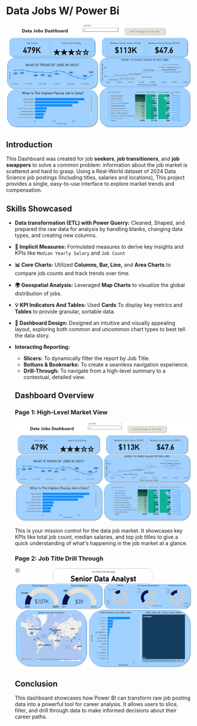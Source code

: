 # Data Jobs W/ Power Bi

![Dashboard Page 1](/images/Project%201%20page%201.png)

## Introduction

This Dashboard was created for job **seekers**, **job transitioners**, and **job swappers** to solve a common problem: information about the job market is scattered and hard to grasp. Using a Real-World dataset of 2024 Data Science job postings (Including titles, salaries and locations), This project provides a single, easy-to-use interface to explore market trends and compensation.

## Skills Showcased

- **Data transformation (ETL) with Power Querry:**
  Cleaned, Shaped, and prepared the raw data for analysis by handling blanks, changing data types, and creating new columns.
- **🧮 Implicit Measures:** Formulated measures to derive key insights and KPIs like `Median Yearly Salary` and `Job Count`
- **📊 Core Charts:** Utilized **Columns, Bar, Line,** and **Area Charts** to compare job counts and track trends over time.
- **🌍 Geospatial Analysis:** Leveraged **Map Charts** to visualize the global distribution of jobs.
- **💡 KPI Indicators And Tables:** Used **Cards** To display key metrics and **Tables** to provide granular, sortable data.
- **🎨 Dashboard Design:** Designed an intuitive and visually appealing layout, exploring both common and uncommon chart types to best tell the data story.
- **Interacting Reporting:**

  - **Slicers:** To dynamically filter the report by Job Title.
  - **Bottuns & Bookmarks:** To create a seamless navigation experience.
  - **Drill-Through:** To navigate from a high-level summary to a contextual, detailed view.

  ## Dashboard Overview

  ### Page 1: High-Level Market View

  ![Dashboard Page 1](/images/Project%201%20page%201.png)

  This is your mission control for the data job market. It showcases key KPIs like total job count, median salaries, and top job titles to give a quick understanding of what's happening in the job market at a glance.

  ### Page 2: Job Title Drill Through

  ![Dashboard Page 1](/images/Project%201%20page%202.png)

  ## Conclusion

  This dashboard showcases how Power BI can transform raw job posting data into a powerful tool for career analysis. It allows users to slice, filter, and drill through data to make informed decisions about their career paths.
